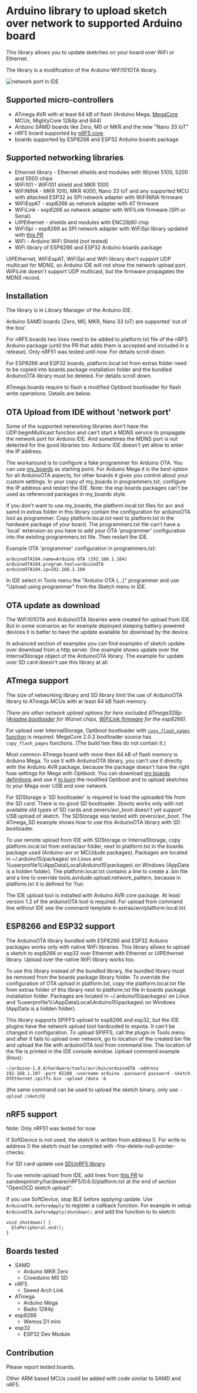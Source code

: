 
# Arduino library to upload sketch over network to supported Arduino board

This library allows you to update sketches on your board over WiFi or Ethernet.

The library is a modification of the Arduino WiFi101OTA library.

![network port in IDE](ArduinoOTA.png)

## Supported micro-controllers

* ATmega AVR with at least 64 kB of flash (Arduino Mega, [MegaCore](https://github.com/MCUdude/MegaCore) MCUs, MightyCore 1284p and 644)
* Arduino SAMD boards like Zero, M0 or MKR and the new "Nano 33 IoT" 
* nRF5 board supported by [nRF5 core](https://github.com/sandeepmistry/arduino-nRF5).
* boards supported by ESP8266 and ESP32 Arduino boards package  

## Supported networking libraries

* Ethernet library - Ethernet shields and modules with Wiznet 5100, 5200 and 5500 chips
* WiFi101 - WiFi101 shield and MKR 1000
* WiFiNINA - MKR 1010, MKR 4000, Nano 33 IoT and any supported MCU with attached ESP32 as SPI network adapter with WiFiNINA firmware
* WiFiEspAT - esp8266 as network adapter with AT firmware
* WiFiLink - esp8266 as network adapter with WiFiLink firmware (SPI or Serial)
* UIPEthernet - shields and modules with ENC28j60 chip
* WiFiSpi - esp8266 as SPI network adapter with WiFiSpi library updated with [this PR](https://github.com/JiriBilek/WiFiSpi/pull/12)
* WiFi - Arduino WiFi Shield (not tested)
* WiFi library of ESP8266 and ESP32 Arduino boards package

UIPEthernet, WiFiEspAT, WiFiSpi and WiFi library don't support UDP multicast for MDNS, so Arduino IDE will not show the network upload port. WiFiLink doesn't support UDP multicast, but the firmware propagates the MDNS record.

## Installation

The library is in Library Manager of the Arduino IDE.

Arduino SAMD boards (Zero, M0, MKR, Nano 33 IoT) are supported 'out of the box'.

For nRF5 boards two lines need to be added to platform.txt file of the nRF5 Arduino package (until the PR that adds them is accepted and included in a release). Only nRF51 was tested until now. For details scroll down.

For ESP8266 and ESP32 boards, platform.local.txt from extras folder need to be copied into boards package installation folder and the bundled ArduinoOTA library must be deleted. For details scroll down.

ATmega boards require to flash a modified Optiboot bootloader for flash write operations. Details are below.

## OTA Upload from IDE without 'network port'

Some of the supported networking libraries don't have the UDP.beginMulticast function and can't start a MDNS service to propagate the network port for Arduino IDE. And sometimes the MDNS port is not detected for the good libraries too. Arduino IDE doesn't yet allow to enter the IP address. 

The workaround is to configure a fake programmer for Arduino OTA. You can use [my_boards](https://github.com/jandrassy/my_boards) as starting point. For Arduino Mega it is the best option for all ArduinoOTA aspects, for other boards it gives you control about your custom settings. In your copy of my_boards in programmers.txt, configure the IP address and restart the IDE. Note: the esp boards packages can't be used as referenced packages in my_boards style.

If you don't want to use my_boards, the platform.local.txt files for avr and samd in extras folder in this library contain the configuration for arduinoOTA tool as programmer. Copy platform.local.txt next to platform.txt in the hardware package of your board. The programmers.txt file can't have a 'local' extension so you have to add your OTA 'programmer' configuration into the existing programmers.txt file. Then restart the IDE.

Example OTA 'programmer' configuration in programmers.txt:
```
arduinoOTA104.name=Arduino OTA (192.168.1.104)
arduinoOTA104.program.tool=arduinoOTA
arduinoOTA104.ip=192.168.1.104
``` 

In IDE select in Tools menu the "Arduino OTA (...)" programmer and use "Upload using programmer" from the Sketch menu in IDE.

## OTA update as download

The WiFi101OTA and ArduinoOTA libraries were created for upload from IDE. But in some scenarios as for example deployed sleeping battery powered devices it is better to have the update available for download by the device.

In advanced section of examples you can find examples of sketch update over download from a http server. One example shows update over the InternalStorage object of the ArduinoOTA library. The example for update over SD card doesn't use this library at all.    

## ATmega support

The size of networking library and SD library limit the use of ArduinoOTA library to ATmega MCUs with at least 64 kB flash memory. 

*There are other network upload options for here excluded ATmega328p: ([Ariadne bootloader](https://github.com/loathingKernel/ariadne-bootloader) for Wiznet chips, [WiFiLink firmware](https://github.com/jandrassy/arduino-firmware-wifilink) for the esp8266).*

For upload over InternalStorage, Optiboot bootloader with [`copy_flash_pages` function](https://github.com/Optiboot/optiboot/pull/269) is required. MegaCore 2.0.2 bootloader source has `copy_flash_pages` functions. (The build hex files do not contain it.) 

Most common ATmega board with more then 64 kB of flash memory is Arduino Mega. To use it with ArduinoOTA library, you can't use it  directly with the Arduino AVR package, because the package doesn't have the right fuse settings for Mega with Optiboot. You can download [my boards definitions](https://github.com/jandrassy/my_boards) and use it [to burn](https://arduino.stackexchange.com/questions/473/how-do-i-burn-the-bootloader) the modified Optiboot and to upload sketches to your Mega over USB and over network. 

For SDStorage a 'SD bootloader' is required to load the uploaded file from the SD card. There is no good SD bootloader. 2boots works only with not available old types of SD cards and zevero/avr_boot doesn't yet support USB upload of sketch. The SDStorage was tested with zevero/avr_boot. The ATmega_SD example shows how to use this ArduinoOTA library with SD bootloader.

To use remote upload from IDE with SDStorage or InternalStorage, copy platform.local.txt from extras/avr folder, next to platform.txt in the boards package used (Arduino-avr or MCUdude packages). Packages are located in ~/.arduino15/packages/ on Linux and %userprofile%\AppData\Local\Arduino15\packages\ on Windows (AppData is a hidden folder). The platform.local.txt contains a line to create a .bin file and a line to override tools.avrdude.upload.network_pattern, because in platform.txt it is defined for Yun. 

The IDE upload tool is installed with Arduino AVR core package. At least version 1.2 of the arduinoOTA tool is required. For upload from command line without IDE see the command template in extras/avr/platform.local.txt.

## ESP8266 and ESP32 support

The ArduinoOTA library bundled with ESP8266 and ESP32 Arduino packages works only with native WiFi libraries. This library allows to upload a sketch to esp8266 or esp32 over Ethernet with Ethernet or UIPEthernet library. Upload over the native WiFi library works too.

To use this library instead of the bundled library, the bundled library must be removed from the boards package library folder. To override the configuration of OTA upload in platform.txt, copy the platform.local.txt file from extras folder of this library next to platform.txt file in boards package installation folder. Packages are located in ~/.arduino15/packages/ on Linux and %userprofile%\AppData\Local\Arduino15\packages\ on Windows (AppData is a hidden folder).

This library supports SPIFFS upload to esp8266 and esp32, but the IDE plugins have the network upload tool hardcoded to espota. It can't be changed in configuration. To upload SPIFFS, call the plugin in Tools menu and after it fails to upload over network, go to location of the created bin file and upload the file with arduinoOTA tool from command line. The location of the file is printed in the IDE console window. Upload command example (linux):
```
~/arduino-1.8.8/hardware/tools/avr/bin/arduinoOTA -address 192.168.1.107 -port 65280 -username arduino -password password -sketch OTEthernet.spiffs.bin -upload /data -b
```
(the same command can be used to upload the sketch binary, only use `-upload /sketch`)

## nRF5 support

Note: Only nRF51 was tested for now

If SoftDevice is not used, the sketch is written from address 0. For write to address 0 the sketch must be compiled with -fno-delete-null-pointer-checks.

For SD card update use [SDUnRF5 library](https://github.com/jandrassy/SDUnRF5).

To use remote upload from IDE, add lines from [this PR](https://github.com/sandeepmistry/arduino-nRF5/pull/327/commits/4b70ae7207124bd92afa14e562e4f0c4d931220d) to sandeepmistry/hardware/nRF5/0.6.0/platform.txt at the end of section "OpenOCD sketch upload":

If you use SoftDevice, stop BLE before applying update. Use `ArduinoOTA.beforeApply` to register a callback function. For example in setup `ArduinoOTA.beforeApply(shutdown);` and add the function to to sketch:

```
void shutdown() {
  blePeripheral.end();
}
```
## Boards tested

* SAMD
    - Arduino MKR Zero
    - Crowduino M0 SD
* nRF5
    - Seeed Arch Link
* ATmega
    - Arduino Mega
    - Badio 1284p
* esp8266
    - Wemos D1 mini
* esp32
    - ESP32 Dev Module    

## Contribution

Please report tested boards.

Other ARM based MCUs could be added with code similar to SAMD and nRF5. 
